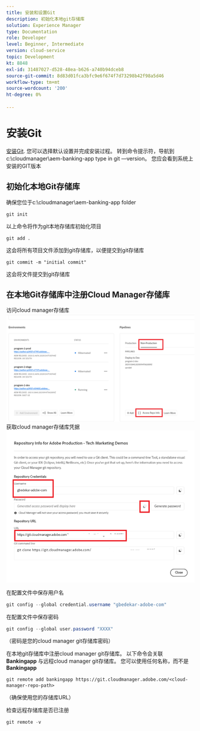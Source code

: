 ```yaml
---
title: 安装和设置Git
description: 初始化本地git存储库
solution: Experience Manager
type: Documentation
role: Developer
level: Beginner, Intermediate
version: cloud-service
topic: Development
kt: 8848
exl-id: 31487027-d528-48ea-b626-a740b94dceb8
source-git-commit: 8d83d01fca3bfc9e6f674f7d73298b42f98a5d46
workflow-type: tm+mt
source-wordcount: '200'
ht-degree: 0%

---
```


# 安装Git


[安装Git](https://git-scm.com/downloads). 您可以选择默认设置并完成安装过程。
转到命令提示符，导航到c:\cloudmanager\aem-banking-app type in git —version。 您应会看到系统上安装的GIT版本

## 初始化本地Git存储库

确保您位于c:\cloudmanager\aem-banking-app folder

```
git init
```

以上命令将作为git本地存储库初始化项目

```
git add .
```

这会将所有项目文件添加到git存储库，以便提交到git存储库

```
git commit -m "initial commit"
```

这会将文件提交到git存储库



## 在本地Git存储库中注册Cloud Manager存储库

访问cloud manager存储库
![访问rep信息](assets/cloud-manager-repo.png)
获取cloud manager存储库凭据
![get-credentials](assets/cloud-manager-repo1.png)

在配置文件中保存用户名

```java
git config --global credential.username "gbedekar-adobe-com"
```

在配置文件中保存密码

```java
git config --global user.password "XXXX"
```

（密码是您的cloud manager git存储库密码）

在本地git存储库中注册cloud manager git存储库。 以下命令会关联 **Bankingapp** 与远程cloud manager git存储库。 您可以使用任何名称，而不是 **Bankingapp**


```shell
git remote add bankingapp https://git.cloudmanager.adobe.com/<cloud-manager-repo-path>
```

（确保使用您的存储库URL）

检查远程存储库是否已注册

```java
git remote -v
```

